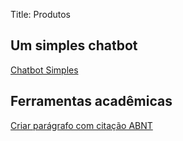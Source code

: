 Title: Produtos

## Um simples chatbot

[Chatbot Simples](chatbot-simples.html)

## Ferramentas acadêmicas

[Criar parágrafo com citação ABNT](criar-paragrafos-com-citacao-abnt.html)

